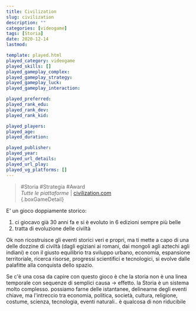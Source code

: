```yaml
---
title: Civilization
slug: civilization
description: ""
categories: [videogame]
tags: [Storia]
date: 2020-12-14
lastmod: 

template: played.html
played_category: videogame
played_skills: []
played_gameplay_complex: 
played_gameplay_strategy: 
played_gameplay_luck: 
played_gameplay_interaction: 

played_preferred: 
played_rank_edu: 
played_rank_dev: 
played_rank_kid: 

played_players: 
played_age: 
played_duration: 

played_publisher: 
played_year: 
played_url_details: 
played_url_play: 
played_vg_platforms: []
---
```


> #Storia #Strategia #Award  
> *Tutte le piattaforme*  | [civilization.com](https://civilization.com/it-IT/)  
{.boxGameDetail}

E' un gioco doppiamente storico:
1) ci giocavo già 30 anni fa e si è evoluto in 6 edizioni sempre più belle
2) tratta di evoluzione delle civiltà

Ok non ricostruisce gli eventi storici veri e propri, ma ti mette a capo di una delle dozzine di civiltà (dagli egiziani ai romani, dai mongoli agli aztechi agli indiani) e con il giusto equilibrio tra sviluppo urbano, economia, espansione territoriale, ricerca risorse, progressi scientifici e tecnologici, si evolve dalle palafitte alla conquista dello spazio.

Se c'è una cosa da capire con questo gioco è che la storia non è una linea temporale con sequenze di semplici causa -> effetto.
la Storia è un sistema molto complesso. possiamo farne delle istantanee, delinearne degli eventi chiave, ma l'intreccio tra economia, politica, società, cultura, religione, costume, scienza, tecnologia, eventi naturali.. è qualcosa di non riducibile


